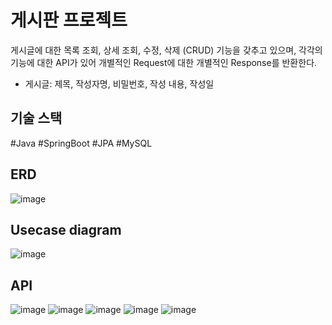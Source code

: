 # 게시판 프로젝트

게시글에 대한 목록 조회, 상세 조회, 수정, 삭제 (CRUD) 기능을 갖추고 있으며,
각각의 기능에 대한 API가 있어 개별적인 Request에 대한 개별적인 Response를 반환한다.

- 게시글: 제목, 작성자명, 비밀번호, 작성 내용, 작성일

## 기술 스택

#Java #SpringBoot #JPA #MySQL

## ERD

![image](https://github.com/k-jaehyun/Board/assets/70873780/6c8c4cd1-4a43-452b-b549-da0d4db44970)

## Usecase diagram

![image](https://github.com/k-jaehyun/Board/assets/70873780/04018265-001d-49b0-a894-ceab38e7df00)

## API

![image](https://github.com/k-jaehyun/Board/assets/70873780/21bea051-4c25-4051-9c26-a1078577799f)
![image](https://github.com/k-jaehyun/Board/assets/70873780/a9a66f94-61b1-4116-b8e0-3c608270e5f7)
![image](https://github.com/k-jaehyun/Board/assets/70873780/c2dc585e-196e-4cde-81bd-8c1eb9e069e5)
![image](https://github.com/k-jaehyun/Board/assets/70873780/9c2202a3-844d-4225-9c62-9aaca4d498fd)
![image](https://github.com/k-jaehyun/Board/assets/70873780/14597f5e-4bc3-4a77-9ee7-4208ec40c343)

